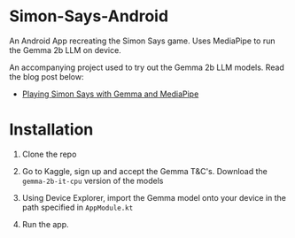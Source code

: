 # Simon-Says-Android

An Android App recreating the Simon Says game. Uses MediaPipe to run the Gemma 2b LLM on device.

An accompanying project used to try out the Gemma 2b LLM models. Read the blog post below: 

- [Playing Simon Says with Gemma and MediaPipe](https://www.darrylbayliss.net/playing-simon-says-with-gemma-and-mediapipe/)

# Installation

1. Clone the repo

2. Go to Kaggle, sign up and accept the Gemma T&C's. Download the `gemma-2b-it-cpu` version of the models

3. Using Device Explorer, import the Gemma model onto your device in the path specified in `AppModule.kt`

4. Run the app.
